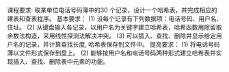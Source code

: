 课程要求:
取某单位电话号码簿中的30 个记录，设计一个哈希表，并完成相应的建表和查表程序。
基本要求：
(1) 设每个记录有下列数据项：电话号码、用户名、住址。
(2) 从键盘输入各记录，以用户名为关键字建立哈希表，哈希函数用除留取余数法构造，采用线性探测法解决冲突。
(3) 可以插入、查找、删除并显示给定用户名的记录，并计算查找长度, 哈希表保存到文件中。
提高要求：
(1) 将电话号码薄以文件形式保存到盘上。
(2) 能够按用户名和电话号码两种形式建立哈希表并实现插入、查找、删除表中元素的功能。
